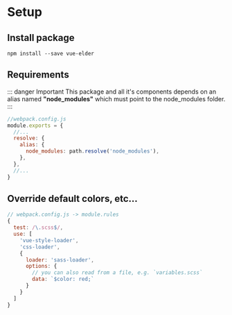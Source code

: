 # Setup

## Install package

```
npm install --save vue-elder
```

## Requirements

::: danger Important
This package and all it's components depends on an alias named **"node_modules"** which must point to the node_modules folder.
:::

```js {6}
//webpack.config.js
module.exports = {
  //...
  resolve: {
    alias: {
      node_modules: path.resolve('node_modules'),
    },
  },
  //...
}
```

## Override default colors, etc...

```js
// webpack.config.js -> module.rules
{
  test: /\.scss$/,
  use: [
    'vue-style-loader',
    'css-loader',
    {
      loader: 'sass-loader',
      options: {
        // you can also read from a file, e.g. `variables.scss`
        data: `$color: red;`
      }
    }
  ]
}
```

